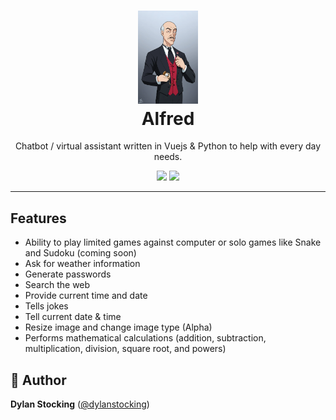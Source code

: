 <h1 align="center">
  <a><img width="96" src="src/assets/Photos/Alfred_Pennyworth.webp" alt="Leon"></a><br>
  Alfred
</h1>
<p align="center">
Chatbot / virtual assistant written in Vuejs & Python to help with every day needs.
</p>

<p align="center">
  <a href="https://github.com/PhantomLeak/Alfred/blob/main/LICENSE"><img src="https://img.shields.io/badge/license-MIT-blue.svg?label=License&style=flat" /></a>
  <a href="https://github.com/PhantomLeak/Alfred/actions/workflows/python-app.yml"><img src="https://github.com/PhantomLeak/Alfred/actions/workflows/python-app.yml/badge.svg?branch=main" /></a>
</p>

---

## Features
- Ability to play limited games against computer or solo games like Snake and Sudoku (coming soon)
- Ask for weather information
- Generate passwords
- Search the web
- Provide current time and date
- Tells jokes
- Tell current date & time
- Resize image and change image type (Alpha)
- Performs mathematical calculations (addition, subtraction, multiplication, division, square root, and powers) 

## 👨 Author

**Dylan Stocking** ([@dylanstocking](https://www.linkedin.com/in/dylanstocking/))
